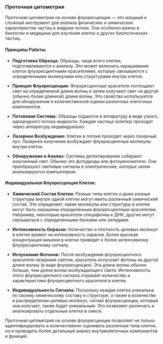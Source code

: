 ### Проточная цитометрия

Проточная цитометрия на основе флуоресценции — это мощный и сложный инструмент для анализа физических и химических характеристик частиц в жидком потоке. Она особенно важна в биологии и медицине для изучения клеток и других биологических частиц. 

#### Принципы Работы:
- **Подготовка Образца:**
  Образцы, чаще всего клетки, подготавливаются к анализу. Это может включать окрашивание клеток флуоресцентными красителями, которые связываются с определенными молекулами или структурами внутри клеток.
  
- **Принцип Флуоресценции:**
  Флуоресцентные красители поглощают свет на определенной длине волны и затем излучают свет на другой (обычно более длинной) длине волны. Это свойство используется для обнаружения и количественной оценки различных клеточных компонентов.

- **Потоковая Система:**
  Образцы подаются в аппаратуру в виде узкого, однородного потока жидкости. Каждая частица (клетка) проходит через аппаратуру индивидуально.

- **Лазерное Возбуждение:**
  Клетки в потоке проходят через лазерный луч. Лазерное излучение возбуждает флуоресцентные молекулы внутри клеток.

- **Обнаружение и Анализ:**
  Системы детектирования собирают излученный свет. Обычно это фотодиоды или фотоумножители. Они преобразуют световые сигналы в электрические, которые затем анализируются компьютером.

#### Индивидуальная Флуоресценция Клеток:
- **Химический Состав Клетки:**
  Разные типы клеток и даже разные структуры внутри одной клетки могут иметь различный химический состав. Это определяет, какие молекулы или структуры в клетке могут быть окрашены определенным флуоресцентным красителем. Например, некоторые красители специфичны к ДНК, другие могут связываться с определенными белками или липидами.

- **Интенсивность Окраски:**
  Количество и плотность целевых молекул в клетке влияют на интенсивность окраски. Более высокая концентрация мишени в клетке приведет к более интенсивному флуоресцентному сигналу.

- **Испускание Фотонов:**
  После возбуждения флуоресцентного красителя лазерным светом, краситель испускает фотоны на другой длине волны (в виде флуоресценции). Эта длина волны обычно больше, чем длина волны возбуждающего света. Интенсивность этого флуоресцентного сигнала отражает количество и характеристики флуоресцентного красителя в клетке.

- **Индивидуальность Сигнала:**
  Поскольку каждая клетка уникальна по своему химическому составу и структуре, а также в количестве и распределении целевых молекул, сигнал флуоресценции, который она излучает, также будет уникальным. Это позволяет различать и анализировать отдельные клетки в смеси.

Проточная цитометрия на основе флуоресценции позволяет не только идентифицировать и количественно оценивать различные типы клеток, но и проводить более детальный анализ внутриклеточных компонентов и функций.
